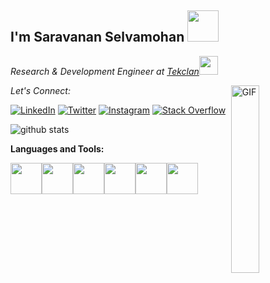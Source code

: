 <h2> I'm Saravanan Selvamohan <img src="https://media.giphy.com/media/12oufCB0MyZ1Go/giphy.gif" width="50"></h2>
<p><em>Research & Development Engineer at <a href="https://tekclansolutions.com/">Tekclan</a><img src="https://media.giphy.com/media/WUlplcMpOCEmTGBtBW/giphy.gif" width="30"> 
</em></p>
<img  width = "30%" align="right" alt="GIF" height="300px" src="https://media.giphy.com/media/l2R06kO1jE5hNHub6/giphy.gif" />


<div align="left">

<i>Let's Connect:</i><br>

<a href="https://www.linkedin.com/in/saravananselvamohan/" target="_blank"><img src="https://img.shields.io/badge/LinkedIn-%230077B5.svg?&style=flat-square&logo=linkedin&logoColor=white" alt="LinkedIn"></a>
<a href="https://twitter.com/__Saravanan" target="_blank"><img src="https://img.shields.io/badge/-Twitter-1da1f2?style=flat-square&labelColor=1da1f2&logo=twitter&logoColor=white" alt="Twitter"></a>
<a href="https://www.instagram.com/saravananselvamohan/" target="_blank"><img src="https://img.shields.io/badge/Instagram-%23E4405F.svg?&style=flat-square&logo=instagram&logoColor=white" alt="Instagram"></a>
[![Stack Overflow](https://img.shields.io/badge/-Stack%20Overflow-222222?style=flat-square&logo=stack-overflow&logoColor=white&link=https://stackoverflow.com/users/11673591/saravanan-selvamohan?tab=profile)](https://stackoverflow.com/users/11673591/saravanan-selvamohan?tab=profile)

</div>

![github stats](https://github-readme-stats.vercel.app/api?username=saravananselvamohan&show_icons=true)

**Languages and Tools:** 
<p align="left">
  <img src="https://media3.giphy.com/media/kdFc8fubgS31b8DsVu/giphy.webp" width="50"><img src="https://media.giphy.com/media/SU2ic3wTfuC6JhD1lA/giphy.gif" width="50"><img src="https://media3.giphy.com/media/ln7z2eWriiQAllfVcn/200w.webp" width="50"><img src="https://i.giphy.com/media/LMt9638dO8dftAjtco/200.webp" width="50"><img src="https://i.giphy.com/media/eNAsjO55tPbgaor7ma/200w.webp" width="50"><img src="https://i.giphy.com/media/IdyAQJVN2kVPNUrojM/200.webp" width="50">
  
</p>

